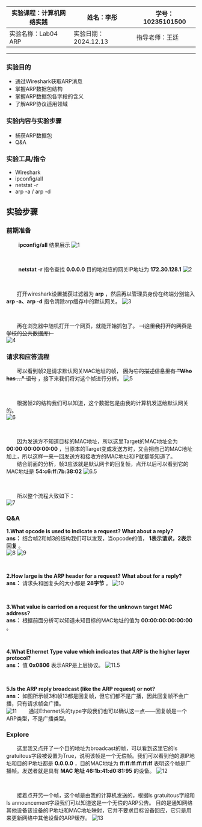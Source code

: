 | 实验课程：计算机网络实践      | 姓名：李彤         | 学号：10235101500 |
| ----------------------------- | -------------------- | ----------------- |
| 实验名称：Lab04 ARP | 实验日期：2024.12.13 | 指导老师：王廷  |

----

### 实验目的

- 通过Wireshark获取ARP消息
- 掌握ARP数据包结构
- 掌握ARP数据包各字段的含义
- 了解ARP协议适用领域

### 实验内容与实验步骤

- 捕获ARP数据包
- Q&A

### 实验工具/指令

- Wireshark
- ipconfig/all
- netstat -r
- arp -a / arp -d


## 实验步骤
### 前期准备
&emsp;&emsp; **ipconfig/all** 结果展示
![1](./1_ipconfig_all.png)

<br>

&emsp;&emsp; **netstat -r** 指令查找 **0.0.0.0** 目的地对应的网关IP地址为 **172.30.128.1**
![2](./1_netstat.png)

<br>

&emsp;&emsp;打开wireshark设置捕获过滤器为 **arp** ，然后再以管理员身份在终端分别输入 **arp -a、arp -d** 指令清除arp缓存中的默认网关。
![3](./arp_d.png)

<br>

&emsp;&emsp;再在浏览器中随机打开一个网页，就能开始抓包了。 ~~（这里我打开的网页是学校的公共数据库）~~           
![4](./arp_get.png)

### 请求和应答流程
&emsp;&emsp;可以看到帧2是请求默认网关MAC地址的帧， ~~因为它的描述信息里有 **"Who has ..."** 语句~~ ，接下来我们将对这个帧进行分析。
![5](./whohas.png)

<br>

&emsp;&emsp;根据帧2的结构我们可以知道，这个数据包是由我的计算机发送给默认网关的。     
![6](./WLAN.png)

<br>

&emsp;&emsp;因为发送方不知道目标的MAC地址，所以这里Target的MAC地址全为 **00:00:00:00:00:00** ，当原本的Target变成发送方时，又会把自己的MAC地址加上，所以这样一来一回发送方和接收方的MAC地址和IP就都能知道了。         
&emsp;&emsp;结合前面的分析，帧3应该就是默认网卡的回复帧，点开以后可以看到它的MAC地址是 **54:c6:ff:7b:38:02**
![6.5](./f3.png)

<br>

&emsp;&emsp;所以整个流程大致如下：          
![7](./1.jpg)

### Q&A
**1.What opcode is used to indicate a request? What about a reply?**            
**ans：** 结合帧2和帧3的结构我们可以发现，当opcode的值， **1表示请求，2表示回复** 。            
![8](./request.png)
![9](./reply.png)

<br>

**2.How large is the ARP header for a request? What about for a reply?**        
**ans：** 请求头和回复头的大小都是 **28字节** 。
![10](./hl.png)

<br>

**3.What value is carried on a request for the unknown target MAC address?**        
**ans：** 根据前面分析可以知道未知目标的MAC地址的值为 **00:00:00:00:00:00** 。

<br>

**4.What Ethernet Type value which indicates that ARP is the higher layer protocol?**        
**ans：** 值 **0x0806** 表示ARP是上层协议。
![11.5](./5_1.png)

<br>

**5.Is the ARP reply broadcast (like the ARP request) or not?**        
**ans：** 如图所示帧3和帧13都是回复帧，但它们都不是广播，因此回复帧不会广播，只有请求帧会广播。         
![11](./5.png)
&emsp;&emsp;通过Ethernet头的type字段我们也可以确认这一点——回复帧是一个ARP类型，不是广播类型。      

### Explore
&emsp;&emsp;这里我又点开了一个目的地址为broadcast的帧，可以看到这里它的Is gratuitous字段被设置为True，说明该帧是一个无偿帧。我们可以看到他的源IP地址和目的IP地址都是 **0.0.0.0** ，目的MAC地址为 **ff:ff:ff:ff:ff:ff** 表明这个帧是广播帧。发送者就是具有 **MAC 地址 46:1b:41:d0:81:95** 的设备。
![12](./e.png)

<br>

&emsp;&emsp;接着点开另一个帧，这个帧是由我的计算机发送的，根据Is gratuitous字段和Is announcement字段我们可以知道这是一个无偿的ARP公告。
目的是通知网络其他设备该设备的IP地址和MAC地址映射，它并不要求目标设备回应，它只是用来更新网络中其他设备的ARP缓存。
![13](./e2.png)